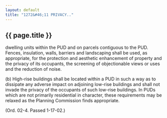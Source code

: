```yaml
---
layout: default 
title: "1272&#46;11 PRIVACY.."
---
```


{{ page.title }}
----------------
dwelling units within the PUD and on parcels contiguous to the PUD.
Fences, insulation, walls, barriers and landscaping shall be used, as
appropriate, for the protection and aesthetic enhancement of property
and the privacy of its occupants, the screening of objectionable views
or uses and the reduction of noise.

​(b) High-rise buildings shall be located within a PUD in such a way as
to dissipate any adverse impact on adjoining low-rise buildings and
shall not invade the privacy of the occupants of such low-rise
buildings. In PUDs which are not primarily residential in character,
these requirements may be relaxed as the Planning Commission finds
appropriate.

(Ord. 02-4. Passed 1-17-02.)
